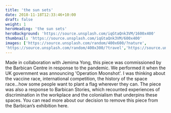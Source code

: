 ```yaml
---
title: 'the sun sets'
date: 2018-11-18T12:33:46+10:00
draft: false
weight: 1
heroHeading: 'the sun sets'
heroBackground: 'https://source.unsplash.com/iqGtaQnk3VM/1600x400'
thumbnail: 'https://source.unsplash.com/iqGtaQnk3VM/600x400'
images: ['https://source.unsplash.com/random/400x600/?nature', 
'https://source.unsplash.com/random/400x300/?travel','https://source.unsplash.com/random/400x300/?architecture','https://source.unsplash.com/random/400x600/?buildings','https://source.unsplash.com/random/400x300/?city','https://source.unsplash.com/random/400x600/?business']
---
```


Made in collaboration with Jemima Yong, this piece was commissioned by the Barbican Centre in response to the pandemic. We performed it when the UK government was announcing 'Operation Moonshot'. I was thinking about the vaccine race, international competition, the history of the space race...how some people want to plant a flag wherever they can. The piece was also a response to Barbican Stories, which recounted experiences of discrimination in the workplace and the colonialism that underpins these spaces. You can read more about our decision to remove this piece from the Barbican’s exhibition here.

